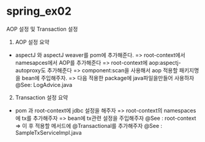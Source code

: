 # spring_ex02

AOP 설정 및 Transaction 설정

1) AOP 설정 요약
 - aspectJ 와 aspectJ weaver를 pom에 추가해준다. 
   => root-context에서 namesapces에서 AOP를 추가해준다 
   => root-context에 aop:aspectj-autoproxy도 추가해준다
   => component:scan을 사용해서 aop 적용할 패키지명을 bean에 주입해주자. 
   => 다음 적용한 package에 java파일을만들어 사용하자 @See: LogAdvice.java
   
2) Transaction 설정 요약
 - pom 과 root-context에 jdbc 설정을 해주자 
   => root-context의 namespaces에 tx를 추가해주자
   => bean에 tx관련 설정을 주입해주자 @See : root-context
   => 이 후 적용할 메서드에 @Transactional를 추가해주자 @See : SampleTxServiceImpl.java
